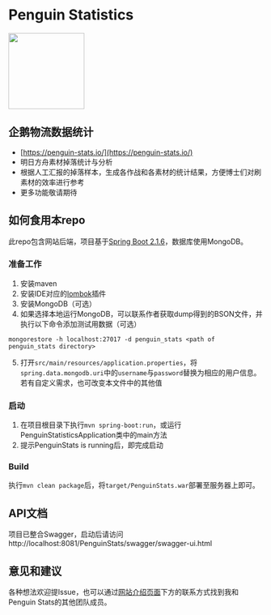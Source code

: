 # Penguin Statistics

<img src="https://penguin-stats.s3-ap-southeast-1.amazonaws.com/penguin_stats_logo.png" width="150" height="150">

## 企鹅物流数据统计
- [https://penguin-stats.io/](https://penguin-stats.io/)
- 明日方舟素材掉落统计与分析
- 根据人工汇报的掉落样本，生成各作战和各素材的统计结果，方便博士们对刷素材的效率进行参考
- 更多功能敬请期待

## 如何食用本repo
此repo包含网站后端，项目基于[Spring Boot 2.1.6](https://spring.io/projects/spring-boot)，数据库使用MongoDB。

### 准备工作
1. 安装maven
2. 安装IDE对应的[lombok](https://projectlombok.org/)插件
3. 安装MongoDB（可选）
4. 如果选择本地运行MongoDB，可以联系作者获取dump得到的BSON文件，并执行以下命令添加测试用数据（可选）
```
mongorestore -h localhost:27017 -d penguin_stats <path of penguin_stats directory>
```

5. 打开`src/main/resources/application.properties`，将`spring.data.mongodb.uri`中的`username`与`password`替换为相应的用户信息。若有自定义需求，也可改变本文件中的其他值

### 启动
1. 在项目根目录下执行`mvn spring-boot:run`，或运行PenguinStatisticsApplication类中的main方法
2. 提示PenguinStats is running后，即完成启动

### Build
 执行`mvn clean package`后，将`target/PenguinStats.war`部署至服务器上即可。
 
 ## API文档
 项目已整合Swagger，启动后请访问http://localhost:8081/PenguinStats/swagger/swagger-ui.html

## 意见和建议
各种想法欢迎提Issue，也可以通过[网站介绍页面](https://penguin-stats.io/ "网站介绍页面")下方的联系方式找到我和Penguin Stats的其他团队成员。